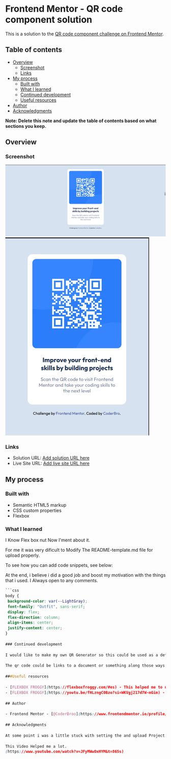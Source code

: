 # Frontend Mentor - QR code component solution

This is a solution to the [QR code component challenge on Frontend Mentor](https://www.frontendmentor.io/challenges/qr-code-component-iux_sIO_H).

## Table of contents

- [Overview](#overview)
  - [Screenshot](#screenshot)
  - [Links](#links)
- [My process](#my-process)
  - [Built with](#HTML5-CSS3)
  - [What I learned](#what-i-learned)
  - [Continued development](#continued-development)
  - [Useful resources](#useful-resources)
- [Author](#CoderBro)
- [Acknowledgments](#acknowledgments)

**Note: Delete this note and update the table of contents based on what sections you keep.**

## Overview

### Screenshot

![](./My-Screenshot.png)
![](./Mobile-view.png)

### Links

- Solution URL: [Add solution URL here]([https://your-solution-url.com](https://github.com/CoderrBro/qr-code-component))
- Live Site URL: [Add live site URL here](https://your-live-site-url.com)

## My process

### Built with

- Semantic HTML5 markup
- CSS custom properties
- Flexbox

### What I learned
I Know Flex box nut Now I'ment about it.

For me it was very dificult to Modify The README-template.md file for upload properly.

To see how you can add code snippets, see below:

At the end, i believe i did a good job and boost my motivation with the things that i used.
I Always open to any comments.

```css
```css
body {
 background-color: var(--LightGray);
 font-family: "Outfit", sans-serif;
 display: flex;
 flex-direction: column;
 align-items: center;
 justify-content: center;
}

### Continued development

I would like to make my own QR Generator so this could be used as a default template.

The qr code could be links to a document or something along those ways. Going to think about something useful that could come in handy.

###Useful resources

- [FLEXBOX FROGGY](https://flexboxfroggy.com/#es) - This helped me to understand better how to use flexbox.
- [FLEXBOX FROGGY](https://youtu.be/fHLzngC0Bzo?si=WKVgj217d7W-mGim) - This Video helped me to understand better how to use flexbox.Mirpu-11, Block-B, Street-12, Dhaka-1216, Bangladesh

## Author

- Frontend Mentor - [@CoderBroo](https://www.frontendmentor.io/profile/CoderBroo)

## Acknowledgments

At some point i was a little stuck with setting the and upload Project.

This Video Helped me a lot.
(https://www.youtube.com/watch?v=JFyMWwOxHYM&t=865s)

